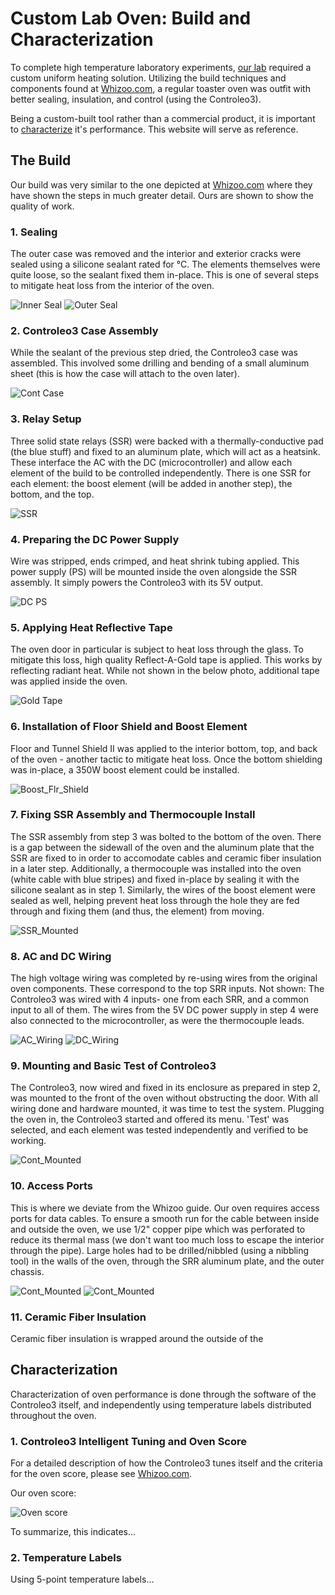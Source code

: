 # Custom Lab Oven: Build and Characterization

To complete high temperature laboratory experiments, [our lab](http://www.ece.ualberta.ca/~iyer/lab.html) required a custom uniform heating solution. Utilizing the build techniques and components found at [Whizoo.com](https://Whizoo.com), a regular toaster oven was outfit with better sealing, insulation, and control (using the Controleo3).

Being a custom-built tool rather than a commercial product, it is important to [characterize](#characterization) it's performance. This website will serve as reference.

## The Build
Our build was very similar to the one depicted at [Whizoo.com](https://www.whizoo.com/reflowoven) where they have shown the steps in much greater detail. Ours are shown to show the quality of work.

### 1. Sealing
The outer case was removed and the interior and exterior cracks were sealed using a silicone sealant rated for °C. The elements themselves were quite loose, so the sealant fixed them in-place. This is one of several steps to mitigate heat loss from the interior of the oven.


![Inner Seal](https://github.com/brentlabs/brentlabs/blob/gh-pages/2_inner_seal.png?raw=true)
![Outer Seal](https://github.com/brentlabs/brentlabs/blob/gh-pages/1_outer_seal.png?raw=true)

### 2. Controleo3 Case Assembly
While the sealant of the previous step dried, the Controleo3 case was assembled. This involved some drilling and bending of a small aluminum sheet (this is how the case will attach to the oven later).


![Cont Case](https://github.com/brentlabs/brentlabs/blob/gh-pages/3_cont_case.jpg?raw=true)

### 3. Relay Setup
Three solid state relays (SSR) were backed with a thermally-conductive pad (the blue stuff) and fixed to an aluminum plate, which will act as a heatsink. These interface the AC with the DC (microcontroller) and allow each element of the build to be controlled independently. There is one SSR for each element: the boost element (will be added in another step), the bottom, and the top. 


![SSR](https://github.com/brentlabs/brentlabs/blob/gh-pages/4_ssr.jpg?raw=true)

### 4. Preparing the DC Power Supply
Wire was stripped, ends crimped, and heat shrink tubing applied. This power supply (PS) will be mounted inside the oven alongside the SSR assembly. It simply powers the Controleo3 with its 5V output.


![DC PS](https://github.com/brentlabs/brentlabs/blob/gh-pages/5_dc_ps.jpg?raw=true)

### 5. Applying Heat Reflective Tape
The oven door in particular is subject to heat loss through the glass. To mitigate this loss, high quality Reflect-A-Gold tape is applied. This works by reflecting radiant heat. While not shown in the below photo, additional tape was applied inside the oven.


![Gold Tape](https://github.com/brentlabs/brentlabs/blob/gh-pages/6_gold_tape.jpg?raw=true)

### 6. Installation of Floor Shield and Boost Element
Floor and Tunnel Shield II was applied to the interior bottom, top, and back of the oven - another tactic to mitigate heat loss. Once the bottom shielding was in-place, a 350W boost element could be installed.


![Boost_Flr_Shield](https://github.com/brentlabs/brentlabs/blob/gh-pages/7_boost_flr_shld.jpg?raw=true)

### 7. Fixing SSR Assembly and Thermocouple Install
The SSR assembly from step 3 was bolted to the bottom of the oven. There is a gap between the sidewall of the oven and the aluminum plate that the SSR are fixed to in order to accomodate cables and ceramic fiber insulation in a later step. Additionally, a thermocouple was installed into the oven (white cable with blue stripes) and fixed in-place by sealing it with the silicone sealant as in step 1. Similarly, the wires of the boost element were sealed as well, helping prevent heat loss through the hole they are fed through and fixing them (and thus, the element) from moving.


![SSR_Mounted](https://github.com/brentlabs/brentlabs/blob/gh-pages/8_ssr_mounted.jpg?raw=true)

### 8. AC and DC Wiring
The high voltage wiring was completed by re-using wires from the original oven components. These correspond to the top SRR inputs. Not shown: The Controleo3 was wired with 4 inputs- one from each SRR, and a common input to all of them. The wires from the 5V DC power supply in step 4 were also connected to the microcontroller, as were the thermocouple leads.


![AC_Wiring](https://github.com/brentlabs/brentlabs/blob/gh-pages/9_ac_wiring.jpg?raw=true)
![DC_Wiring](https://github.com/brentlabs/brentlabs/blob/gh-pages/10_dc_wiring.jpg?raw=true)

### 9. Mounting and Basic Test of Controleo3
The Controleo3, now wired and fixed in its enclosure as prepared in step 2, was mounted to the front of the oven without obstructing the door. With all wiring done and hardware mounted, it was time to test the system. Plugging the oven in, the Controleo3 started and offered its menu. 'Test' was selected, and each element was tested independently and verified to be working.


![Cont_Mounted](https://github.com/brentlabs/brentlabs/blob/gh-pages/11_cont_mounted.jpg?raw=true)

### 10. Access Ports
This is where we deviate from the Whizoo guide. Our oven requires access ports for data cables. To ensure a smooth run for the cable between inside and outside the oven, we use 1/2" copper pipe which was perforated to reduce its thermal mass (we don't want too much loss to escape the interior through the pipe). Large holes had to be drilled/nibbled (using a nibbling tool) in the walls of the oven, through the SRR aluminum plate, and the outer chassis.


![Cont_Mounted](https://github.com/brentlabs/brentlabs/blob/gh-pages/11_cont_mounted.jpg?raw=true)
![Cont_Mounted](https://github.com/brentlabs/brentlabs/blob/gh-pages/11_cont_mounted.jpg?raw=true)

### 11. Ceramic Fiber Insulation 
Ceramic fiber insulation is wrapped around the outside of the 

## Characterization
Characterization of oven performance is done through the software of the Controleo3 itself, and independently using temperature labels distributed throughout the oven.

### 1. Controleo3 Intelligent Tuning and Oven Score
For a detailed description of how the Controleo3 tunes itself and the criteria for the oven score, please see [Whizoo.com](https://Whizoo.com/intelligent).

Our oven score:



![Oven score](https://github.com/brentlabs/brentlabs/blob/gh-pages/ovenscore_temp.png?raw=true)



To summarize, this indicates...

### 2. Temperature Labels
Using 5-point temperature labels...
